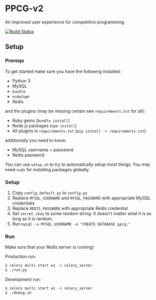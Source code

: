 # PPCG-v2
An improved user experience for competitive programming.

[![Build Status](https://travis-ci.org/Mego/PPCG-v2.svg?branch=master)](https://travis-ci‌​.org/Mego/PPCG-v2)

## Setup
### Prereqs
To get started make sure you have the following installed:

 - Python 3
 - MySQL
 - `bundle`
 - `node`/`npm`
 - Redis
 
and the plugins (may be missing certain see `requirements.txt` for all):

 - Ruby gems (`bundle install`)
 - Node.js packages (`npm install`)
 - All plugins in `requirements.txt` (`pip install -r requirements.txt`)

additionally you need to know:

 - MySQL username + password
 - Redis password

You can use `setup.sh` to try to automatically setup most things. You may need `sudo` for installing packages globally.

### Setup

 1. Copy `config.default.py` to `config.py`
 1. Replace `MYSQL_USERNAME` and `MYSQL_PASSWORD` with appropriate MySQL credentials
 1. Replace `REDIS_PASSWORD` with appropriate Redis credential
 1. Set `secret_skey` to some random string. It doesn't matter what it is as long as it is random.
 1. Run `mysql -u MYSQL_USERNAME -e "CREATE DATABASE ppcg;"`

### Run

Make sure that your Redis server is running!

Production run:

```bash
$ celery multi start w1 -A celery_server
$ ./run.py
```

Development run:

```bash
$ celery multi start w1 -A celery_server
$ ./debug.sh
```
